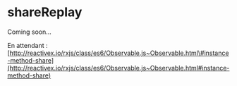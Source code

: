 # shareReplay

Coming soon...

En attendant : [http://reactivex.io/rxjs/class/es6/Observable.js~Observable.html\#instance-method-share](http://reactivex.io/rxjs/class/es6/Observable.js~Observable.html#instance-method-share)

